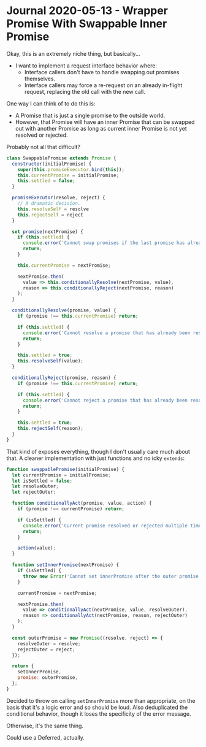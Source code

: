 Journal 2020-05-13 - Wrapper Promise With Swappable Inner Promise
========

Okay, this is an extremely niche thing, but basically...

- I want to implement a request interface behavior where:
    - Interface callers don't have to handle swapping out promises themselves.
    - Interface callers may force a re-request on an already in-flight request, replacing the old call with the new call.

One way I can think of to do this is:

- A Promise that is just a single promise to the outside world.
- However, that Promise will have an inner Promise that can be swapped out with another Promise as long as current inner Promise is not yet resolved or rejected.

Probably not all that difficult?

```js
class SwappablePromise extends Promise {
  constructor(initialPromise) {
    super(this.promiseExecutor.bind(this));
    this.currentPromise = initialPromise;
    this.settled = false;
  }

  promiseExecutor(resolve, reject) {
    // A dramatic decision.
    this.resolveSelf = resolve
    this.rejectSelf = reject
  }

  set promise(nextPromise) {
    if (this.settled) {
      console.error('Cannot swap promises if the last promise has already resolved or rejected');
      return;
    }

    this.currentPromise = nextPromise;

    nextPromise.then(
      value => this.conditionallyResolve(nextPromise, value),
      reason => this.conditionallyReject(nextPromise, reason)
    );
  }

  conditionallyResolve(promise, value) {
    if (promise !== this.currentPromise) return;

    if (this.settled) {
      console.error('Cannot resolve a promise that has already been resolved or rejected');
      return;
    }

    this.settled = true;
    this.resolveSelf(value);
  }

  conditionallyReject(promise, reason) {
    if (promise !== this.currentPromise) return;

    if (this.settled) {
      console.error('Cannot reject a promise that has already been resolved or rejected');
      return;
    }

    this.settled = true;
    this.rejectSelf(reason);
  }
}
```

That kind of exposes everything, though I don't usually care much about that.  A cleaner implementation with just functions and no icky `extends`:

```js
function swappablePromise(initialPromise) {
  let currentPromise = initialPromise;
  let isSettled = false;
  let resolveOuter;
  let rejectOuter;

  function conditionallyAct(promise, value, action) {
    if (promise !== currentPromise) return;

    if (isSettled) {
      console.error('Current promise resolved or rejected multiple times', promise, value, action);
      return;
    }

    action(value);
  }

  function setInnerPromise(nextPromise) {
    if (isSettled) {
      throw new Error('Cannot set innerPromise after the outer promise has already been resolved or rejected');
    }

    currentPromise = nextPromise;

    nextPromise.then(
      value => conditionallyAct(nextPromise, value, resolveOuter),
      reason => conditionallyAct(nextPromise, reason, rejectOuter)
    );
  }

  const outerPromise = new Promise((resolve, reject) => {
    resolveOuter = resolve;
    rejectOuter = reject;
  });

  return {
    setInnerPromise,
    promise: outerPromise,
  };
}
```

Decided to throw on calling `setInnerPromise` more than appropriate, on the basis that it's a logic error and so should be loud.  Also deduplicated the conditional behavior, though it loses the specificity of the error message.

Otherwise, it's the same thing.

Could use a Deferred, actually.
